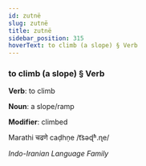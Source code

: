 ```yaml
---
id: zutnë
slug: zutnë
title: zutnë
sidebar_position: 315
hoverText: to climb (a slope) § Verb
---
```


### to climb (a slope) § Verb

**Verb**: to climb

**Noun**: a slope/ramp

**Modifier**: climbed

Marathi चढणे caḍhṇe /t͡səɖʱ.ɳe/

*Indo-Iranian Language Family*